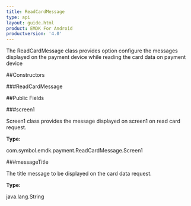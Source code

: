 ```yaml
---
title: ReadCardMessage
type: api
layout: guide.html
product: EMDK For Android
productversion: '4.0'
---
```



The ReadCardMessage class provides option configure the
 messages displayed on the payment device while reading the card data on payment device

##Constructors

###ReadCardMessage



##Public Fields

###screen1

Screen1 class provides the message displayed on screen1 on read card
 request.

**Type:**

com.symbol.emdk.payment.ReadCardMessage.Screen1

###messageTitle

The title message to be displayed on the card data request.

**Type:**

java.lang.String









